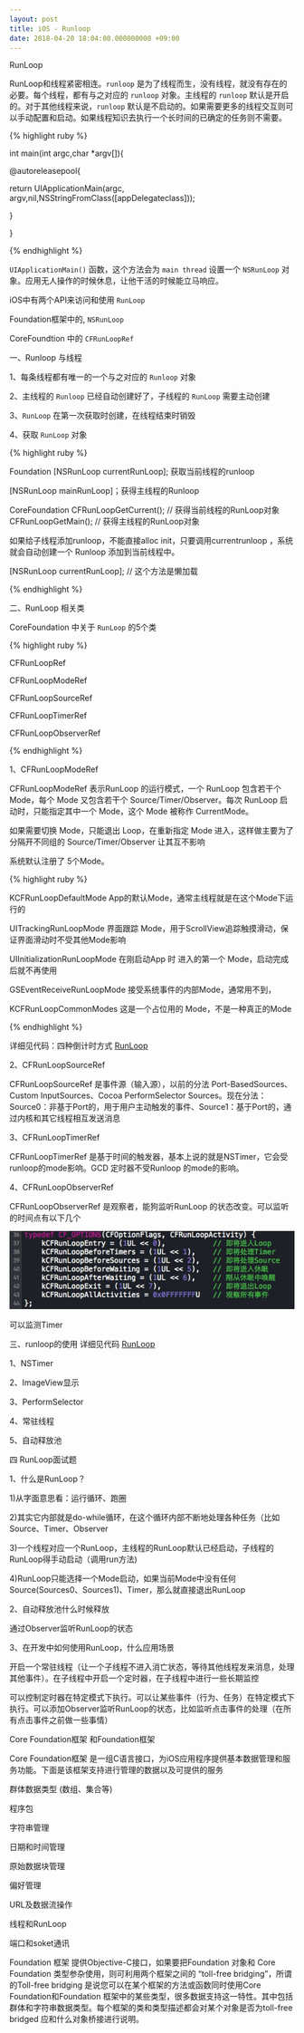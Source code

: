 ```yaml
---
layout: post
title: iOS - Runloop
date: 2018-04-20 18:04:00.000000000 +09:00
---
```




RunLoop

RunLoop和线程紧密相连。`runloop` 是为了线程而生，没有线程，就没有存在的必要。每个线程，都有与之对应的 `runloop` 对象。主线程的 `runloop` 默认是开启的。对于其他线程来说，`runloop` 默认是不启动的。如果需要更多的线程交互则可以手动配置和启动。如果线程知识去执行一个长时间的已确定的任务则不需要。

{% highlight ruby %}

int main(int argc,char *argv[]){

@autoreleasepool{

return UIApplicationMain(argc, argv,nil,NSStringFromClass([appDelegateclass]));

}

}

 {% endhighlight %}


`UIApplicationMain()` 函数，这个方法会为 `main thread` 设置一个 `NSRunLoop` 对象。应用无人操作的时候休息，让他干活的时候能立马响应。


iOS中有两个API来访问和使用 `RunLoop`

Foundation框架中的, `NSRunLoop`

CoreFoundtion 中的 `CFRunLoopRef`

一、Runloop 与线程

1、每条线程都有唯一的一个与之对应的 `Runloop` 对象

2、主线程的 `Runloop` 已经自动创建好了，子线程的 `RunLoop` 需要主动创建

3、`RunLoop` 在第一次获取时创建，在线程结束时销毁

4、获取 `RunLoop` 对象

{% highlight ruby %}

Foundation  [NSRunLoop currentRunLoop]; 获取当前线程的runloop

[NSRunLoop mainRunLoop]；获得主线程的Runloop

CoreFoundation  CFRunLoopGetCurrent(); // 获得当前线程的RunLoop对象
 
CFRunLoopGetMain(); // 获得主线程的RunLoop对象  

如果给子线程添加runloop，不能直接alloc init，只要调用currentrunloop ，系统就会自动创建一个 Runloop 添加到当前线程中。

[NSRunLoop currentRunLoop]; // 这个方法是懒加载

 {% endhighlight %}

二、RunLoop 相关类

CoreFoundation 中关于 `RunLoop` 的5个类

{% highlight ruby %}

CFRunLoopRef

CFRunLoopModeRef

CFRunLoopSourceRef

CFRunLoopTimerRef

CFRunLoopObserverRef

 {% endhighlight %}

1、CFRunLoopModeRef 

CFRunLoopModeRef 表示RunLoop 的运行模式，一个 RunLoop 包含若干个 Mode，每个 Mode 又包含若干个 Source/Timer/Observer。每次 RunLoop 启动时，只能指定其中一个 Mode，这个 Mode 被称作 CurrentMode。

如果需要切换 Mode，只能退出 Loop，在重新指定 Mode 进入，这样做主要为了分隔开不同组的 Source/Timer/Observer 让其互不影响

系统默认注册了 5个Mode。

{% highlight ruby %}

KCFRunLoopDefaultMode App的默认Mode，通常主线程就是在这个Mode下运行的

UITrackingRunLoopMode 界面跟踪 Mode，用于ScrollView追踪触摸滑动，保证界面滑动时不受其他Mode影响

UIInitializationRunLoopMode 在刚启动App 时 进入的第一个 Mode，启动完成后就不再使用

GSEventReceiveRunLoopMode 接受系统事件的内部Mode，通常用不到，

KCFRunLoopCommonModes 这是一个占位用的 Mode，不是一种真正的Mode

 {% endhighlight %}

详细见代码：四种倒计时方式  [RunLoop] 


2、CFRunLoopSourceRef  

CFRunLoopSourceRef 是事件源（输入源），以前的分法 Port-BasedSources、Custom InputSources、Cocoa PerformSelector Sources。现在分法：Source0：非基于Port的，用于用户主动触发的事件、Source1：基于Port的，通过内核和其它线程相互发送消息

3、CFRunLoopTimerRef

CFRunLoopTimerRef 是基于时间的触发器，基本上说的就是NSTimer，它会受runloop的mode影响。GCD 定时器不受Runloop 的mode的影响。

4、CFRunLoopObserverRef

CFRunLoopObserverRef 是观察者，能狗监听RunLoop 的状态改变。可以监听的时间点有以下几个 

![图片](/assets/images/iOS/runloop1.png)

可以监测Timer

三、runloop的使用 详细见代码 [RunLoop]

1、NSTimer 

2、ImageView显示

3、PerformSelector

4、常驻线程

5、自动释放池

四 RunLoop面试题

1、什么是RunLoop？

1)从字面意思看：运行循环、跑圈

2)其实它内部就是do-while循环，在这个循环内部不断地处理各种任务（比如Source、Timer、Observer

3)一个线程对应一个RunLoop，主线程的RunLoop默认已经启动，子线程的RunLoop得手动启动（调用run方法)

4)RunLoop只能选择一个Mode启动，如果当前Mode中没有任何Source(Sources0、Sources1)、Timer，那么就直接退出RunLoop

2、自动释放池什么时候释放

通过Observer监听RunLoop的状态

3、在开发中如何使用RunLoop，什么应用场景

开启一个常驻线程（让一个子线程不进入消亡状态，等待其他线程发来消息，处理其他事件）。在子线程中开启一个定时器，在子线程中进行一些长期监控

可以控制定时器在特定模式下执行。可以让某些事件（行为、任务）在特定模式下执行。可以添加Observer监听RunLoop的状态，比如监听点击事件的处理（在所有点击事件之前做一些事情）

Core Foundation框架 和Foundation框架 

Core Foundation框架 是一组C语言接口，为iOS应用程序提供基本数据管理和服务功能。下面是该框架支持进行管理的数据以及可提供的服务

群体数据类型 (数组、集合等)

程序包

字符串管理

日期和时间管理

原始数据块管理

偏好管理

URL及数据流操作

线程和RunLoop

端口和soket通讯

Foundation 框架 提供Objective-C接口，如果要把Foundation 对象和 Core Foundation 类型参杂使用，则可利用两个框架之间的 “toll-free bridging”，所谓的Toll-free bridging 是说您可以在某个框架的方法或函数同时使用Core Foundation和Foundation 框架中的某些类型，很多数据支持这一特性。其中包括群体和字符串数据类型。每个框架的类和类型描述都会对某个对象是否为toll-free bridged 应和什么对象桥接进行说明。

    

[RunLoop]:https://github.com/Susise/RunLoop
    


